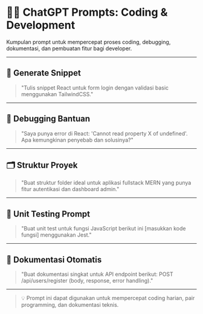 # 👨‍💻 ChatGPT Prompts: Coding & Development

Kumpulan prompt untuk mempercepat proses coding, debugging, dokumentasi, dan pembuatan fitur bagi developer.

---

## 🧱 Generate Snippet

> "Tulis snippet React untuk form login dengan validasi basic menggunakan TailwindCSS."

---

## 🐛 Debugging Bantuan

> "Saya punya error di React: 'Cannot read property X of undefined'. Apa kemungkinan penyebab dan solusinya?"

---

## 🗂️ Struktur Proyek

> "Buat struktur folder ideal untuk aplikasi fullstack MERN yang punya fitur autentikasi dan dashboard admin."

---

## 🧪 Unit Testing Prompt

> "Buat unit test untuk fungsi JavaScript berikut ini \[masukkan kode fungsi] menggunakan Jest."

---

## 📘 Dokumentasi Otomatis

> "Buat dokumentasi singkat untuk API endpoint berikut: POST /api/users/register (body, response, error handling)."

---

> 💡 Prompt ini dapat digunakan untuk mempercepat coding harian, pair programming, dan dokumentasi teknis.

